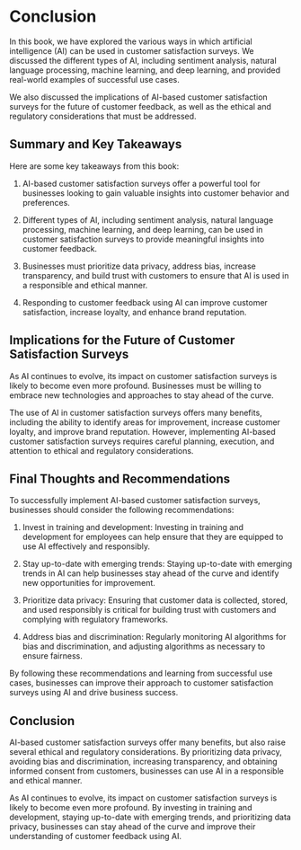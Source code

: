 # Conclusion

In this book, we have explored the various ways in which artificial intelligence (AI) can be used in customer satisfaction surveys. We discussed the different types of AI, including sentiment analysis, natural language processing, machine learning, and deep learning, and provided real-world examples of successful use cases.

We also discussed the implications of AI-based customer satisfaction surveys for the future of customer feedback, as well as the ethical and regulatory considerations that must be addressed.

Summary and Key Takeaways
-------------------------

Here are some key takeaways from this book:

1. AI-based customer satisfaction surveys offer a powerful tool for businesses looking to gain valuable insights into customer behavior and preferences.

2. Different types of AI, including sentiment analysis, natural language processing, machine learning, and deep learning, can be used in customer satisfaction surveys to provide meaningful insights into customer feedback.

3. Businesses must prioritize data privacy, address bias, increase transparency, and build trust with customers to ensure that AI is used in a responsible and ethical manner.

4. Responding to customer feedback using AI can improve customer satisfaction, increase loyalty, and enhance brand reputation.

Implications for the Future of Customer Satisfaction Surveys
------------------------------------------------------------

As AI continues to evolve, its impact on customer satisfaction surveys is likely to become even more profound. Businesses must be willing to embrace new technologies and approaches to stay ahead of the curve.

The use of AI in customer satisfaction surveys offers many benefits, including the ability to identify areas for improvement, increase customer loyalty, and improve brand reputation. However, implementing AI-based customer satisfaction surveys requires careful planning, execution, and attention to ethical and regulatory considerations.

Final Thoughts and Recommendations
----------------------------------

To successfully implement AI-based customer satisfaction surveys, businesses should consider the following recommendations:

1. Invest in training and development: Investing in training and development for employees can help ensure that they are equipped to use AI effectively and responsibly.

2. Stay up-to-date with emerging trends: Staying up-to-date with emerging trends in AI can help businesses stay ahead of the curve and identify new opportunities for improvement.

3. Prioritize data privacy: Ensuring that customer data is collected, stored, and used responsibly is critical for building trust with customers and complying with regulatory frameworks.

4. Address bias and discrimination: Regularly monitoring AI algorithms for bias and discrimination, and adjusting algorithms as necessary to ensure fairness.

By following these recommendations and learning from successful use cases, businesses can improve their approach to customer satisfaction surveys using AI and drive business success.

Conclusion
----------

AI-based customer satisfaction surveys offer many benefits, but also raise several ethical and regulatory considerations. By prioritizing data privacy, avoiding bias and discrimination, increasing transparency, and obtaining informed consent from customers, businesses can use AI in a responsible and ethical manner.

As AI continues to evolve, its impact on customer satisfaction surveys is likely to become even more profound. By investing in training and development, staying up-to-date with emerging trends, and prioritizing data privacy, businesses can stay ahead of the curve and improve their understanding of customer feedback using AI.